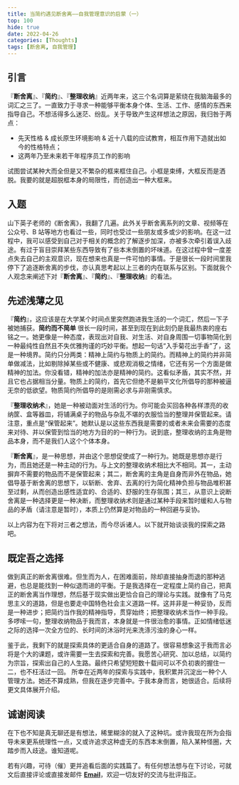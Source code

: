 ```yaml
---
title: 当简约遇见断舍离——自我管理意识的启蒙（一）
top: 100
hide: true
date: 2022-04-26
categories: [Thoughts]
tags: [断舍离, 自我管理]
---
```

## 引言

『**断舍离**』、『**简约**』、『**整理收纳**』近两年来，这三个名词算是萦绕在我脑海最多的词汇之三了。一直致力于寻求一种能够平衡本身个体、生活、工作、感情的东西来指导自己。不想活得多么迷茫、纷乱。关于导致产生这样想法之原因，我归咎于两点：
- 先天性格 & 成长原生环境影响 & 近十八载的应试教育，相互作用下造就出如今的性格特点；
- 这两年乃至未来若干年程序员工作的影响

试图尝试某种大而全但是又不繁杂的框来框住自己。小框是束缚，大框反而是洒脱。我要的就是超脱框本身的局限性，而创造出一种大框来。

## 入题

山下英子老师的《断舍离》，我翻了几遍。此外关乎断舍离系列的文章、视频等在公众号、B 站等地方也看过一些，同时也受过一些朋友或多或少的影响。在这一过程中，我可以感受到自己对于相关的概念的了解逐步加深，亦被多次牵引着误入歧途。有过于盲目崇拜某些东西导致有了些本末倒置的坏味道。在这过程中曾一度差点失去自己的主观意识，现在想来也真是一件可怕的事情。于是很长一段时间里我停下了追逐断舍离的步伐，亦认真思考起以上三者的内在联系与区别。下面就我个人观念来阐述下对『**断舍离**』、『**简约**』、『**整理收纳**』的看法。

## 先述浅薄之见

『**简约**』，这应该是在大学某个时间点里突然跑进我生活的一个词汇，然后一下子被她捕获。**简约而不简单** 很长一段时间，甚至到现在到此刻仍是我最热衷的座右铭之一。她更像是一种态度，表现出对自我、对生活、对自身周围一切事物简化到一种最纯性自然且不失优雅拘谨的巧妙平衡。想起一句话“入手菊花出手香”了，这是一种境界。简约只分两类：精神上简约与物质上的简约。而精神上的简约并非简单做减法，比如剔除掉某些或不健康、或悲观消极之情绪，它还有另一个方面是做精神的加法。你没看错，精神的加法亦是精神的简约。这看似矛盾，其实不然，并且它也占据相当分量。物质上的简约，首先它但绝不是躺平文化所倡导的那种被逼无奈的低欲望。物质简约所倡导的是刚需必求与非刚需慎求。

『**整理收纳术**』，她是一种被动面对生活的行为。你可能会买回各种各样漂亮的收纳筐、盒等器皿，将铺满桌子的物品与杂乱不堪的衣服恰当的整理并保管起来。请注意，重点是“保管起来”。她默认是以这些东西我是需要的或者未来会需要的态度来对待、并以保管到恰当的地方为目的的一种行为。说到底，整理收纳的主角是物品本身，而不是我们人这个个体本身。

『**断舍离**』，是一种思想，并由这个思想促使成了一种行为。她既是思想亦是行为，而且她还是一种主动的行为。与上文的整理收纳术相比大不相同。其一，主动摒弃不需要的物品而不是保管起来；其二，断舍离的主角是自身而非外在物品，她倡导基于断舍离的思想下，以斩断、舍弃、去离的行为简化精神负担与物品堆积甚至过剩，从而创造出感性适宜的、合适的、舒服的生存氛围；其三，从意识上说断舍离是一种选择更是一种决断，而整理收纳术则是通过某种手段来暂时缓和人与物品的矛盾（请注意是暂时），本质上仍然算是对物品的一种回避与妥协。

以上内容为在下将对三者之想法，而今尽诉诸人。以下就开始谈谈我的探索之路吧。

## 既定吾之选择

做到真正的断舍离很难。但生而为人，在困难面前，除却直接抽身而退的那种逃避，也总是能找到一种似退而进的平衡。于是我选择在一定程度上简约自己，把真正的断舍离当作理想，然后基于现实做出更恰合自己的理论与实践。就像有了马克思主义的道路，但是也要走中国特色社会主义道路一样。这并非是一种妥协，反而是一种进步；把简约当作我的精神指导，贯穿始终；把整理收纳术当作一种手段。多啰嗦一句，整理收纳物品于我而言，本身就是一件很治愈的事情。正如情绪低迷之际的选择一次全方位的、长时间的沐浴时光来洗涤污浊的身心一样。

鉴于此，我剩下的就是探索具体的更适合自身的道路了。很容易想象这于我而言必将是个大的课题，或许需要一生去探索和完善。我愿苦心研究、加以总结，以简约为宗旨，探索出自己的人生路。最终只希望短短数十载间可以不负初衷的握住一二，也不枉活过一回。 所幸在近两年的探索与实践中，我积累并沉淀出一种个人管理方法。她还不算成熟，但我在逐步完善中。于我本身而言，她很适合。后续将更文具体展开介绍。

## 诚谢阅读

在下也不知是真无聊还是有想法，稀里糊涂的就入了这种坑。或许我现在所为会指导未来更系统理性一点，又或许追求这种虚无的东西本末倒置，陷入某种怪圈，大踏步而入歧途。谁知道呢。

若有兴趣，可待（催）更并追看后面的实践篇了。有任何想法想与在下讨论，可就文后直接评论或直接发邮件 [**Email**](mailto:ikangjia.cn@outlook.com)，欢迎一切友好的交流与批评指正。